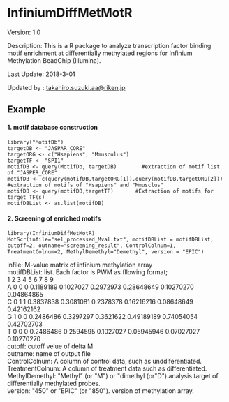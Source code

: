 InfiniumDiffMetMotR
===================
Version: 1.0

Description: This is a R package to analyze transcription factor binding motif enrichment at differentially methylated regions for Infinium Methylation BeadChip (Illumina).  

Last Update: 2018-3-01

Updated by : takahiro.suzuki.aa@riken.jp

Example
-------
#### 1. motif database construction  
```
library("MotifDb")
targetDB <- "JASPAR_CORE"
targetORG <- c("Hsapiens", "Mmusculus")
targetTF <- "SPI1"
motifDB <- query(MotifDb, targetDB)        #extraction of motif list of "JASPER_CORE"
motifDB <- c(query(motifDB,targetORG[1]),query(motifDB,targetORG[2]))        #extraction of motifs of "Hsapiens" and "Mmusclus"
motifDB <- query(motifDB,targetTF)       #Extraction of motifs for target TF(s)
motifDBList <- as.list(motifDB)
```

#### 2. Screening of enriched motifs  
```
library(InfiniumDiffMetMotR)
MotScr(infile="sel_processed_Mval.txt", motifDBList = motifDBList, cutoff=2, outname="screening_result", ControlColnum=1, TreatmentColnum=2, MethylDemethyl="Demethyl", version = "EPIC")
```
infile: M-value matrix of infinium methylation array  
motifDBList: list. Each factor is PWM as fllowing format;  
  1 2 3         4         5         6          7          8          9  
A 0 0 0 0.1189189 0.1027027 0.2972973 0.28648649 0.10270270 0.04864865  
C 0 1 1 0.3837838 0.3081081 0.2378378 0.16216216 0.08648649 0.42162162  
G 1 0 0 0.2486486 0.3297297 0.3621622 0.49189189 0.74054054 0.42702703  
T 0 0 0 0.2486486 0.2594595 0.1027027 0.05945946 0.07027027 0.10270270  
cutoff: cutoff velue of delta M.  
outname: name of output file  
ControlColnum: A column of control data, such as unddiferentiated.  
TreatmentColnum: A column of treatment data such as differentiated.  
MethylDemethyl: "Methyl" (or "M") or "dimethyl (or"D").analysis target of differentially methylated probes.  
 version: "450" or "EPIC" (or "850"). version of methylation array.  

